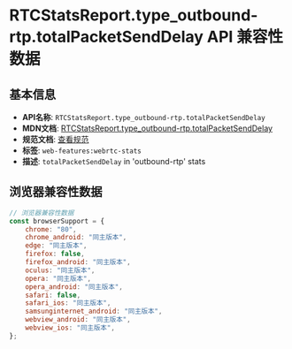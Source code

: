 # RTCStatsReport.type_outbound-rtp.totalPacketSendDelay API 兼容性数据

## 基本信息

- **API名称**: `RTCStatsReport.type_outbound-rtp.totalPacketSendDelay`
- **MDN文档**: [RTCStatsReport.type_outbound-rtp.totalPacketSendDelay](https://developer.mozilla.org/docs/Web/API/RTCOutboundRtpStreamStats/totalPacketSendDelay)
- **规范文档**: [查看规范](https://w3c.github.io/webrtc-stats/#dom-rtcoutboundrtpstreamstats-totalpacketsenddelay)
- **标签**: `web-features:webrtc-stats`
- **描述**: `totalPacketSendDelay` in 'outbound-rtp' stats

## 浏览器兼容性数据

```javascript
// 浏览器兼容性数据
const browserSupport = {
    chrome: "80",
    chrome_android: "同主版本",
    edge: "同主版本",
    firefox: false,
    firefox_android: "同主版本",
    oculus: "同主版本",
    opera: "同主版本",
    opera_android: "同主版本",
    safari: false,
    safari_ios: "同主版本",
    samsunginternet_android: "同主版本",
    webview_android: "同主版本",
    webview_ios: "同主版本",
};

```

